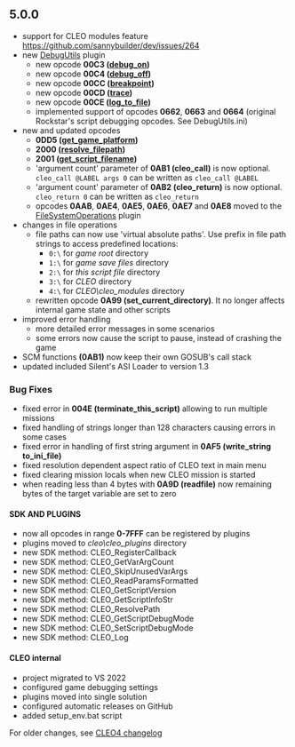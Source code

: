 ## 5.0.0

- support for CLEO modules feature https://github.com/sannybuilder/dev/issues/264
- new [DebugUtils](https://github.com/cleolibrary/CLEO5/tree/master/cleo_plugins/DebugUtils) plugin
  - new opcode **00C3 ([debug_on](https://library.sannybuilder.com/#/sa/CLEO/00C3))**
  - new opcode **00C4 ([debug_off](https://library.sannybuilder.com/#/sa/CLEO/00C4))**
  - new opcode **00CC ([breakpoint](https://library.sannybuilder.com/#/sa/CLEO/00CC))**
  - new opcode **00CD ([trace](https://library.sannybuilder.com/#/sa/CLEO/00CD))**
  - new opcode **00CE ([log_to_file](https://library.sannybuilder.com/#/sa/CLEO/00CE))**
  - implemented support of opcodes **0662**, **0663** and **0664** (original Rockstar's script debugging opcodes. See DebugUtils.ini)
- new and updated opcodes
  - **0DD5 ([get_game_platform](https://library.sannybuilder.com/#/sa/CLEO/0DD5))**
  - **2000 ([resolve_filepath](https://library.sannybuilder.com/#/sa/CLEO/2000))**
  - **2001 ([get_script_filename](https://library.sannybuilder.com/#/sa/CLEO/2001))**
  - 'argument count' parameter of **0AB1 (cleo_call)** is now optional. `cleo_call @LABEL args 0` can be written as `cleo_call @LABEL`
  - 'argument count' parameter of **0AB2 (cleo_return)** is now optional. `cleo_return 0` can be written as `cleo_return`
  - opcodes **0AAB**, **0AE4**, **0AE5**, **0AE6**, **0AE7** and **0AE8** moved to the [FileSystemOperations](https://github.com/cleolibrary/CLEO5/tree/master/cleo_plugins/FileSystemOperations) plugin
- changes in file operations
  - file paths can now use 'virtual absolute paths'. Use prefix in file path strings to access predefined locations: 
    - `0:\` for _game root_ directory
    - `1:\` for _game save files_ directory
    - `2:\` for _this script file_ directory
    - `3:\` for _CLEO_ directory
    - `4:\` for _CLEO\cleo_modules_ directory
  - rewritten opcode **0A99 (set_current_directory)**. It no longer affects internal game state and other scripts
- improved error handling
  - more detailed error messages in some scenarios
  - some errors now cause the script to pause, instead of crashing the game
- SCM functions **(0AB1)** now keep their own GOSUB's call stack
- updated included Silent's ASI Loader to version 1.3


### Bug Fixes
- fixed error in **004E (terminate_this_script)** allowing to run multiple missions
- fixed handling of strings longer than 128 characters causing errors in some cases
- fixed error in handling of first string argument in **0AF5 (write_string to_ini_file)**
- fixed resolution dependent aspect ratio of CLEO text in main menu
- fixed clearing mission locals when new CLEO mission is started
- when reading less than 4 bytes with **0A9D (readfile)** now remaining bytes of the target variable are set to zero

#### SDK AND PLUGINS
- now all opcodes in range **0-7FFF** can be registered by plugins
- plugins moved to _cleo\cleo_plugins_ directory
- new SDK method: CLEO_RegisterCallback
- new SDK method: CLEO_GetVarArgCount
- new SDK method: CLEO_SkipUnusedVarArgs
- new SDK method: CLEO_ReadParamsFormatted
- new SDK method: CLEO_GetScriptVersion
- new SDK method: CLEO_GetScriptInfoStr
- new SDK method: CLEO_ResolvePath
- new SDK method: CLEO_GetScriptDebugMode
- new SDK method: CLEO_SetScriptDebugMode
- new SDK method: CLEO_Log

#### CLEO internal
- project migrated to VS 2022
- configured game debugging settings
- plugins moved into single solution
- configured automatic releases on GitHub
- added setup_env.bat script

For older changes, see [CLEO4 changelog](https://github.com/cleolibrary/CLEO4/blob/master/CHANGELOG.md)
